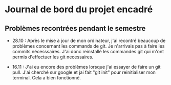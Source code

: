 # Journal de bord du projet encadré

## Problèmes recontrées pendant le semestre
- 28.10 : Après le mise à jour de mon ordinateur, j'ai recontré beaucoup de problèmes concernant les commands de git. Je n'arrivais pas à faire les commits nécesssaires. J'ai donc reinstallé les commandes git qui m'ont permis d'effectuer les git necessaires. 

- 16.11 : J'ai eu encore des problèmes lorsque j'ai essayer de faire un git pull. J'ai cherché sur google et jai fait "git init" pour reinitialiser mon terminal. Cela a bien fonctionné. 